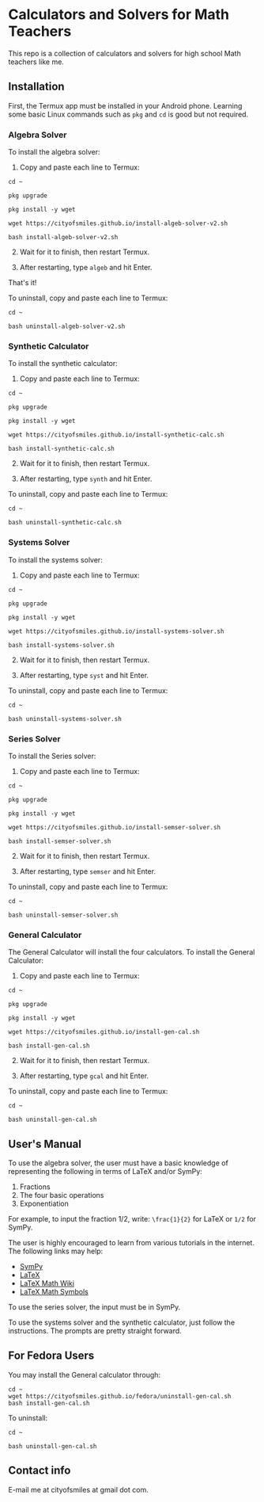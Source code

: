 # Calculators and Solvers for Math Teachers 

This repo is a collection of calculators and solvers for high school Math teachers like me. 

## Installation 
First, the Termux app must be installed in your Android phone. Learning some basic Linux commands such as ```pkg``` and ```cd``` is good but not required. 

### Algebra Solver 
To install the algebra solver: 
1. Copy and paste each line to Termux: 

```
cd ~

pkg upgrade

pkg install -y wget

wget https://cityofsmiles.github.io/install-algeb-solver-v2.sh

bash install-algeb-solver-v2.sh
```

2. Wait for it to finish, then restart Termux. 

3. After restarting, type
```algeb```
and hit Enter. 

That's it! 

To uninstall, copy and paste each line to Termux: 
```
cd ~

bash uninstall-algeb-solver-v2.sh
```

### Synthetic Calculator 
To install the synthetic calculator: 
1. Copy and paste each line to Termux: 

```
cd ~

pkg upgrade

pkg install -y wget

wget https://cityofsmiles.github.io/install-synthetic-calc.sh

bash install-synthetic-calc.sh
```

2. Wait for it to finish, then restart Termux. 

3. After restarting, type
```synth```
and hit Enter. 

To uninstall, copy and paste each line to Termux: 
```
cd ~

bash uninstall-synthetic-calc.sh
```

### Systems Solver 
To install the systems solver: 
1. Copy and paste each line to Termux: 

```
cd ~

pkg upgrade

pkg install -y wget

wget https://cityofsmiles.github.io/install-systems-solver.sh

bash install-systems-solver.sh
```

2. Wait for it to finish, then restart Termux. 

3. After restarting, type
```syst```
and hit Enter. 

To uninstall, copy and paste each line to Termux: 
```
cd ~

bash uninstall-systems-solver.sh
```

### Series Solver 
To install the Series solver: 
1. Copy and paste each line to Termux: 

```
cd ~

pkg upgrade

pkg install -y wget

wget https://cityofsmiles.github.io/install-semser-solver.sh

bash install-semser-solver.sh
```

2. Wait for it to finish, then restart Termux. 

3. After restarting, type
```semser```
and hit Enter. 

To uninstall, copy and paste each line to Termux: 
```
cd ~

bash uninstall-semser-solver.sh
```

### General Calculator
The General Calculator will install the four calculators. To install the General Calculator:  
1. Copy and paste each line to Termux: 

```
cd ~

pkg upgrade

pkg install -y wget

wget https://cityofsmiles.github.io/install-gen-cal.sh

bash install-gen-cal.sh
```

2. Wait for it to finish, then restart Termux. 

3. After restarting, type
```gcal```
and hit Enter. 

To uninstall, copy and paste each line to Termux: 
```
cd ~

bash uninstall-gen-cal.sh
```

## User's Manual
To use the algebra solver, the user must have a basic knowledge of representing the following in terms of LaTeX and/or SymPy: 

1. Fractions 
2. The four basic operations 
3. Exponentiation 

For example, to input the fraction 1/2, write: 
```\frac{1}{2}``` for LaTeX or
```1/2``` for SymPy. 

The user is highly encouraged to learn from various tutorials in the internet. The following links may help: 
- [SymPy](https://docs.sympy.org/latest/tutorial/index.html?fbclid=IwAR1FcACiWE5-2euNo5zEWuEZXWz7WeCQgt1h4aN9ymFlb55_vCspf_LpdzI#tutorial) 
- [LaTeX](https://www.overleaf.com/learn/latex/Fractions_and_Binomials) 
- [LaTeX Math Wiki](https://en.m.wikibooks.org/wiki/LaTeX/Mathematics) 
- [LaTeX Math Symbols](https://oeis.org/wiki/List_of_LaTeX_mathematical_symbols) 


To use the series solver, the input must be in SymPy. 

To use the systems solver and the synthetic calculator, just follow the instructions. The prompts are pretty straight forward. 


## For Fedora Users
You may install the General calculator through: 
```
cd ~
wget https://cityofsmiles.github.io/fedora/uninstall-gen-cal.sh
bash install-gen-cal.sh
```
To uninstall: 
```
cd ~

bash uninstall-gen-cal.sh
```


## Contact info
E-mail me at cityofsmiles at gmail dot com. 



